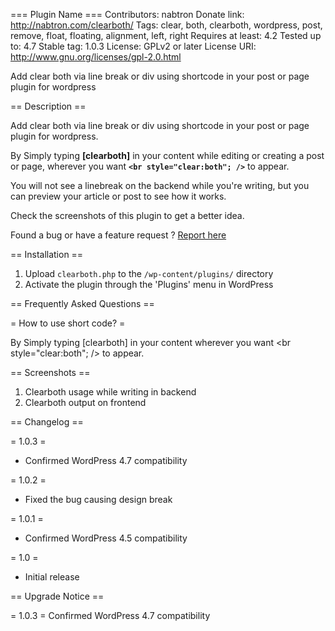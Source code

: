 === Plugin Name ===
Contributors: nabtron
Donate link: http://nabtron.com/clearboth/
Tags: clear, both, clearboth, wordpress, post, remove, float, floating, alignment, left, right
Requires at least: 4.2
Tested up to: 4.7
Stable tag: 1.0.3
License: GPLv2 or later
License URI: http://www.gnu.org/licenses/gpl-2.0.html

Add clear both via line break or div using shortcode in your post or page plugin for wordpress

== Description ==

Add clear both via line break or div using shortcode in your post or page plugin for wordpress.

By Simply typing <strong>[clearboth]</strong> in your content while editing or creating a post or page, wherever you want <strong><code>&lt;br style="clear:both"; /&gt;</code></strong> to appear.

You will not see a linebreak on the backend while you're writing, but you can preview your article or post to see how it works. 

Check the screenshots of this plugin to get a better idea.

Found a bug or have a feature request ? <a href="http://nabtron.com/clearboth/">Report here</a>

== Installation ==

1. Upload `clearboth.php` to the `/wp-content/plugins/` directory
2. Activate the plugin through the 'Plugins' menu in WordPress

== Frequently Asked Questions ==

= How to use short code? =

By Simply typing [clearboth] in your content wherever you want <br style="clear:both"; /> to appear.

== Screenshots ==
1. Clearboth usage while writing in backend
2. Clearboth output on frontend

== Changelog ==

= 1.0.3 =
* Confirmed WordPress 4.7 compatibility

= 1.0.2 =
* Fixed the bug causing design break

= 1.0.1 =
* Confirmed WordPress 4.5 compatibility

= 1.0 =
* Initial release

== Upgrade Notice ==

= 1.0.3 =
Confirmed WordPress 4.7 compatibility
